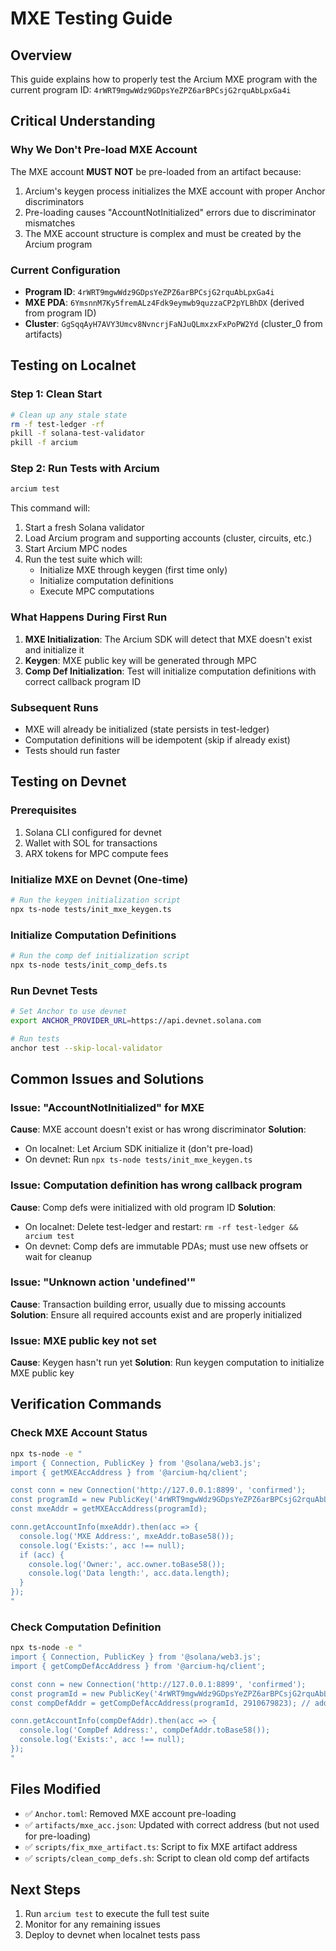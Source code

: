 # MXE Testing Guide

## Overview
This guide explains how to properly test the Arcium MXE program with the current program ID: `4rWRT9mgwWdz9GDpsYeZPZ6arBPCsjG2rquAbLpxGa4i`

## Critical Understanding

### Why We Don't Pre-load MXE Account
The MXE account **MUST NOT** be pre-loaded from an artifact because:
1. Arcium's keygen process initializes the MXE account with proper Anchor discriminators
2. Pre-loading causes "AccountNotInitialized" errors due to discriminator mismatches
3. The MXE account structure is complex and must be created by the Arcium program

### Current Configuration
- **Program ID**: `4rWRT9mgwWdz9GDpsYeZPZ6arBPCsjG2rquAbLpxGa4i`
- **MXE PDA**: `6YmsnnM7Ky5fremALz4Fdk9eymwb9quzzaCP2pYLBhDX` (derived from program ID)
- **Cluster**: `GgSqqAyH7AVY3Umcv8NvncrjFaNJuQLmxzxFxPoPW2Yd` (cluster_0 from artifacts)

## Testing on Localnet

### Step 1: Clean Start
```bash
# Clean up any stale state
rm -f test-ledger -rf
pkill -f solana-test-validator
pkill -f arcium
```

### Step 2: Run Tests with Arcium
```bash
arcium test
```

This command will:
1. Start a fresh Solana validator
2. Load Arcium program and supporting accounts (cluster, circuits, etc.)
3. Start Arcium MPC nodes
4. Run the test suite which will:
   - Initialize MXE through keygen (first time only)
   - Initialize computation definitions
   - Execute MPC computations

### What Happens During First Run
1. **MXE Initialization**: The Arcium SDK will detect that MXE doesn't exist and initialize it
2. **Keygen**: MXE public key will be generated through MPC
3. **Comp Def Initialization**: Test will initialize computation definitions with correct callback program ID

### Subsequent Runs
- MXE will already be initialized (state persists in test-ledger)
- Computation definitions will be idempotent (skip if already exist)
- Tests should run faster

## Testing on Devnet

### Prerequisites
1. Solana CLI configured for devnet
2. Wallet with SOL for transactions
3. ARX tokens for MPC compute fees

### Initialize MXE on Devnet (One-time)
```bash
# Run the keygen initialization script
npx ts-node tests/init_mxe_keygen.ts
```

### Initialize Computation Definitions
```bash
# Run the comp def initialization script
npx ts-node tests/init_comp_defs.ts
```

### Run Devnet Tests
```bash
# Set Anchor to use devnet
export ANCHOR_PROVIDER_URL=https://api.devnet.solana.com

# Run tests
anchor test --skip-local-validator
```

## Common Issues and Solutions

### Issue: "AccountNotInitialized" for MXE
**Cause**: MXE account doesn't exist or has wrong discriminator
**Solution**: 
- On localnet: Let Arcium SDK initialize it (don't pre-load)
- On devnet: Run `npx ts-node tests/init_mxe_keygen.ts`

### Issue: Computation definition has wrong callback program
**Cause**: Comp defs were initialized with old program ID
**Solution**:
- On localnet: Delete test-ledger and restart: `rm -rf test-ledger && arcium test`
- On devnet: Comp defs are immutable PDAs; must use new offsets or wait for cleanup

### Issue: "Unknown action 'undefined'"
**Cause**: Transaction building error, usually due to missing accounts
**Solution**: Ensure all required accounts exist and are properly initialized

### Issue: MXE public key not set
**Cause**: Keygen hasn't run yet
**Solution**: Run keygen computation to initialize MXE public key

## Verification Commands

### Check MXE Account Status
```bash
npx ts-node -e "
import { Connection, PublicKey } from '@solana/web3.js';
import { getMXEAccAddress } from '@arcium-hq/client';

const conn = new Connection('http://127.0.0.1:8899', 'confirmed');
const programId = new PublicKey('4rWRT9mgwWdz9GDpsYeZPZ6arBPCsjG2rquAbLpxGa4i');
const mxeAddr = getMXEAccAddress(programId);

conn.getAccountInfo(mxeAddr).then(acc => {
  console.log('MXE Address:', mxeAddr.toBase58());
  console.log('Exists:', acc !== null);
  if (acc) {
    console.log('Owner:', acc.owner.toBase58());
    console.log('Data length:', acc.data.length);
  }
});
"
```

### Check Computation Definition
```bash
npx ts-node -e "
import { Connection, PublicKey } from '@solana/web3.js';
import { getCompDefAccAddress } from '@arcium-hq/client';

const conn = new Connection('http://127.0.0.1:8899', 'confirmed');
const programId = new PublicKey('4rWRT9mgwWdz9GDpsYeZPZ6arBPCsjG2rquAbLpxGa4i');
const compDefAddr = getCompDefAccAddress(programId, 2910679823); // add_two_contributions offset

conn.getAccountInfo(compDefAddr).then(acc => {
  console.log('CompDef Address:', compDefAddr.toBase58());
  console.log('Exists:', acc !== null);
});
"
```

## Files Modified
- ✅ `Anchor.toml`: Removed MXE account pre-loading
- ✅ `artifacts/mxe_acc.json`: Updated with correct address (but not used for pre-loading)
- ✅ `scripts/fix_mxe_artifact.ts`: Script to fix MXE artifact address
- ✅ `scripts/clean_comp_defs.sh`: Script to clean old comp def artifacts

## Next Steps
1. Run `arcium test` to execute the full test suite
2. Monitor for any remaining issues
3. Deploy to devnet when localnet tests pass
